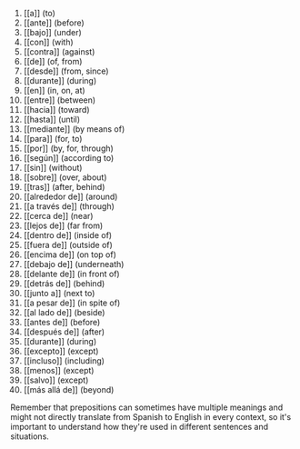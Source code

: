 1. [[a]] (to)
2. [[ante]] (before)
3. [[bajo]] (under)
4. [[con]] (with)
5. [[contra]] (against)
6. [[de]] (of, from)
7. [[desde]] (from, since)
8. [[durante]] (during)
9. [[en]] (in, on, at)
10. [[entre]] (between)
11. [[hacia]] (toward)
12. [[hasta]] (until)
13. [[mediante]] (by means of)
14. [[para]] (for, to)
15. [[por]] (by, for, through)
16. [[según]] (according to)
17. [[sin]] (without)
18. [[sobre]] (over, about)
19. [[tras]] (after, behind)
20. [[alrededor de]] (around)
21. [[a través de]] (through)
22. [[cerca de]] (near)
23. [[lejos de]] (far from)
24. [[dentro de]] (inside of)
25. [[fuera de]] (outside of)
26. [[encima de]] (on top of)
27. [[debajo de]] (underneath)
28. [[delante de]] (in front of)
29. [[detrás de]] (behind)
30. [[junto a]] (next to)
31. [[a pesar de]] (in spite of)
32. [[al lado de]] (beside)
33. [[antes de]] (before)
34. [[después de]] (after)
35. [[durante]] (during)
36. [[excepto]] (except)
37. [[incluso]] (including)
38. [[menos]] (except)
39. [[salvo]] (except)
40. [[más allá de]] (beyond)

Remember that prepositions can sometimes have multiple meanings and might not directly translate from Spanish to English in every context, so it's important to understand how they're used in different sentences and situations.